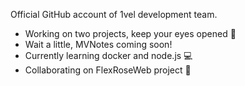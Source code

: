 Official GitHub account of 1vel development team.
- Working on two projects, keep your eyes opened 👀
- Wait a little, MVNotes coming soon!
- Currently learning docker and node.js 💻
- Collaborating on FlexRoseWeb project 💞️

<!---
📫
1vel/1vel is a ✨ special ✨ repository because its `README.md` (this file) appears on your GitHub profile.
You can click the Preview link to take a look at your changes.
--->

